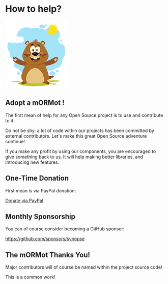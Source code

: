 # How to help?

![Happy mORMot](doc/happymormot.png)

## Adopt a mORMot !

The first mean of help for any Open Source project is to use and contribute to it.

Do not be shy: a lot of code within our projects has been committed by external contributors. Let's make this great Open Source adventure continue!

If you make any profit by using our components, you are encouraged to give something back to us. It will help making better libraries, and introducing new features.

## One-Time Donation

First mean is via PayPal donation:

[Donate via PayPal](https://www.paypal.com/cgi-bin/webscr?cmd=_donations&business=83RD8UYWHNR3W&lc=US&item_name=Synopse%20OpenSource%20libraries&item_number=WebDonation&currency_code=EUR&bn=PP%2dDonationsBF%3abtn_donate_LG%2egif%3aNonHosted)

## Monthly Sponsorship

You can of course consider becoming a GitHub sponsor:

https://github.com/sponsors/synopse

## The mORMot Thanks You!

Major contributors will of course be named within the project source code!

This is a common work!